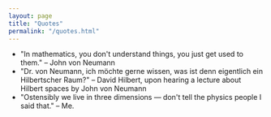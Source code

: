 ```yaml
---
layout: page
title: "Quotes"
permalink: "/quotes.html"
---
```


- "In mathematics, you don't understand things, you just get used to them." – John von Neumann
- "Dr. von Neumann, ich möchte gerne wissen, was ist denn eigentlich ein Hilbertscher Raum?" – David Hilbert, upon hearing a lecture about Hilbert spaces by John von Neumann
- "Ostensibly we live in three dimensions — don't tell the physics people I said that." – Me.
